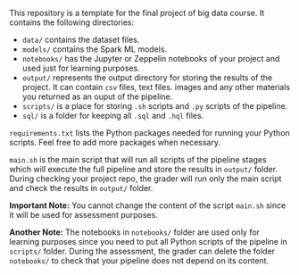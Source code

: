 This repository is a template for the final project of big data course. It contains the following directories:

- `data/` contains the dataset files.
- `models/` contains the Spark ML models.
- `notebooks/` has the Jupyter or Zeppelin notebooks of your project and used just for learning purposes.
- `output/` represents the output directory for storing the results of the project. It can contain `csv` files, text files. images and any other materials you returned as an ouput of the pipeline.
- `scripts/` is a place for storing `.sh` scripts and `.py` scripts of the pipeline.
- `sql/` is a folder for keeping all `.sql` and `.hql` files.

`requirements.txt` lists the Python packages needed for running your Python scripts. Feel free to add more packages when necessary.

`main.sh` is the main script that will run all scripts of the pipeline stages which will execute the full pipeline and store the results in `output/` folder. During checking your project repo, the grader will run only the main script and check the results in `output/` folder.

**Important Note:** You cannot change the content of the script `main.sh` since it will be used for assessment purposes.

**Another Note:** The notebooks in `notebooks/` folder are used only for learning purposes since you need to put all Python scripts of the pipeline in `scripts/` folder. During the assessment, the grader can delete the folder `notebooks/` to check that your pipeline does not depend on its content.

